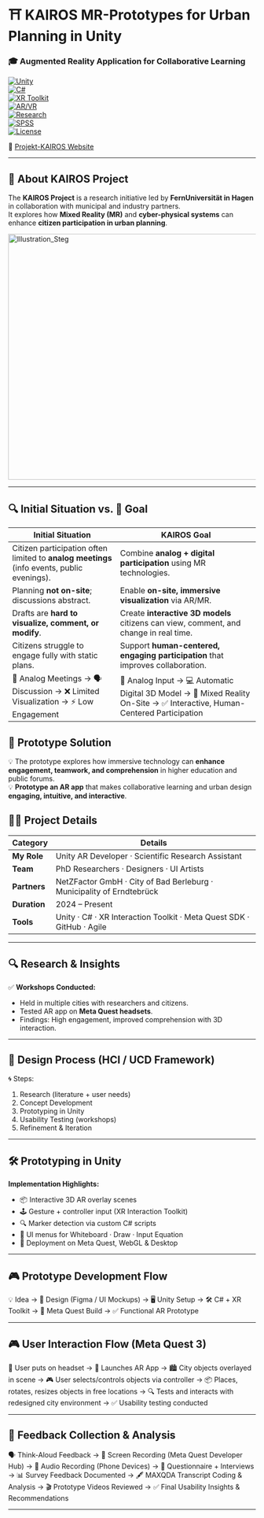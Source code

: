 # ⛩️ KAIROS MR-Prototypes for Urban Planning in Unity  
### 🎓 Augmented Reality Application for Collaborative Learning  

[![Unity](https://img.shields.io/badge/Engine-Unity-000?logo=unity&logoColor=white)](https://unity.com/)  
[![C#](https://img.shields.io/badge/Code-C%23-239120?logo=c-sharp&logoColor=white)](https://learn.microsoft.com/en-us/dotnet/csharp/)  
[![XR Toolkit](https://img.shields.io/badge/Framework-XR%20Interaction%20Toolkit-blue?logo=unity&logoColor=white)](https://docs.unity3d.com/Packages/com.unity.xr.interaction.toolkit@2.0/manual/index.html)  
[![AR/VR](https://img.shields.io/badge/Focus-AR%20%7C%20VR-ff69b4?logo=oculus&logoColor=white)](https://www.oculus.com/)  
[![Research](https://img.shields.io/badge/Domain-HCI%20%7C%20UX-orange)](https://en.wikipedia.org/wiki/Human–computer_interaction)  
[![SPSS](https://img.shields.io/badge/Analysis-SPSS-lightgrey?logo=ibm&logoColor=blue)](https://www.ibm.com/spss)  
[![License](https://img.shields.io/badge/License-MIT-green.svg)](LICENSE)  

🔗 [Projekt-KAIROS Website](https://www.projekt-kairos.de)  

---

## 📖 About KAIROS Project

The **KAIROS Project** is a research initiative led by **FernUniversität in Hagen** in collaboration with municipal and industry partners.  
It explores how **Mixed Reality (MR)** and **cyber-physical systems** can enhance **citizen participation in urban planning**.  

<img width="700" height="500" alt="Illustration_Steg" src="https://github.com/user-attachments/assets/fa8f253a-5f26-4698-8671-d27c6e09e3e9" />

---

## 🔍 Initial Situation vs. 🎯 Goal

| **Initial Situation** | **KAIROS Goal** |
|------------------------|-----------------|
| Citizen participation often limited to **analog meetings** (info events, public evenings). | Combine **analog + digital participation** using MR technologies. |
| Planning **not on-site**; discussions abstract. | Enable **on-site, immersive visualization** via AR/MR. |
| Drafts are **hard to visualize, comment, or modify**. | Create **interactive 3D models** citizens can view, comment, and change in real time. |
| Citizens struggle to engage fully with static plans. | Support **human-centered, engaging participation** that improves collaboration. |
| 📄 Analog Meetings → 🗣️ Discussion → ❌ Limited Visualization → ⚡ Low Engagement | 📄 Analog Input → 💻 Automatic Digital 3D Model → 🥽 Mixed Reality On-Site → ✅ Interactive, Human-Centered Participation   |

## 📖 **Prototype Solution**
💡 The prototype explores how immersive technology can **enhance engagement, teamwork, and comprehension** in higher education and public forums.  
💡 **Prototype an AR app** that makes collaborative learning and urban design **engaging, intuitive, and interactive**.  

## 👩‍💻 Project Details

| **Category** | **Details** |
|--------------|-------------|
| **My Role**  | Unity AR Developer · Scientific Research Assistant |
| **Team**     | PhD Researchers · Designers · UI Artists |
| **Partners** | NetZFactor GmbH · City of Bad Berleburg · Municipality of Erndtebrück |
| **Duration** | 2024 – Present |
| **Tools**    | Unity · C# · XR Interaction Toolkit · Meta Quest SDK · GitHub · Agile |

---

## 🔍 Research & Insights  
✅ **Workshops Conducted:**  
- Held in multiple cities with researchers and citizens.  
- Tested AR app on **Meta Quest headsets**.  
- Findings: High engagement, improved comprehension with 3D interaction.  

---

## 🎨 Design Process (HCI / UCD Framework)  
🌀 Steps:  
1. Research (literature + user needs)  
2. Concept Development  
3. Prototyping in Unity  
4. Usability Testing (workshops)  
5. Refinement & Iteration  

---

## 🛠 Prototyping in Unity  
**Implementation Highlights:**  
- 📦 Interactive 3D AR overlay scenes  
- 🕹 Gesture + controller input (XR Interaction Toolkit)  
- 🔍 Marker detection via custom C# scripts  
- 📝 UI menus for Whiteboard · Draw · Input Equation  
- 🚀 Deployment on Meta Quest, WebGL & Desktop  

---

## 🎮 Prototype Development Flow 

💡 Idea → 🎨 Design (Figma / UI Mockups) → 🖥️ Unity Setup → 🛠️ C# + XR Toolkit  → 🥽 Meta Quest Build  → ✅ Functional AR Prototype 

---

## 🎮 User Interaction Flow (Meta Quest 3)  

👤 User puts on headset → 🚀 Launches AR App → 🏙️ City objects overlayed in scene → 🎮 User selects/controls objects via controller → 📦 Places, rotates, resizes objects in free locations →  🔍 Tests and interacts with redesigned city environment →  ✅ Usability testing conducted  

---

## 📝 Feedback Collection & Analysis  

🗣️ Think-Aloud Feedback → 🎥 Screen Recording (Meta Quest Developer Hub) → 🎤 Audio Recording (Phone Devices) → 📑 Questionnaire + Interviews → 📊 Survey Feedback Documented → 🖋️ MAXQDA Transcript Coding & Analysis → 🎬 Prototype Videos Reviewed → ✅ Final Usability Insights & Recommendations  

---


